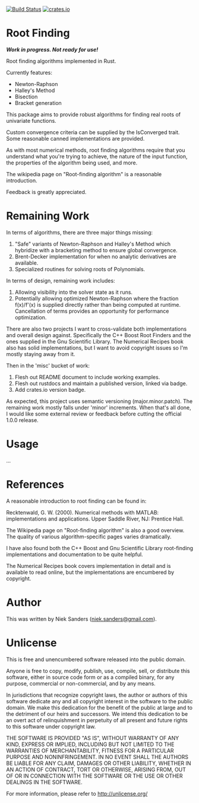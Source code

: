 [![Build Status](https://travis-ci.org/nieksand/rootfind.svg?branch=master)](https://travis-ci.org/nieksand/rootfind) 
[![crates.io](https://img.shields.io/crates/v/rootfind.svg)](https://crates.io/crates/rootfind)

# Root Finding
***Work in progress.  Not ready for use!***

Root finding algorithms implemented in Rust.

Currently features:

* Newton-Raphson
* Halley's Method
* Bisection
* Bracket generation

This package aims to provide robust algorithms for finding real roots of
univariate functions.

Custom convergence criteria can be supplied by the IsConverged trait.  Some
reasonable canned implementations are provided.

As with most numerical methods, root finding algorithms require that you
understand what you're trying to achieve, the nature of the input function, the
properties of the algorithm being used, and more.

The wikipedia page on "Root-finding algorithm" is a reasonable introduction.

Feedback is greatly appreciated.

# Remaining Work
In terms of algorithms, there are three major things missing:

1. "Safe" variants of Newton-Raphson and Halley's Method which hybridize with a
   bracketing method to ensure global convergence.
2. Brent-Decker implementation for when no analytic derivatives are available.
3. Specialized routines for solving roots of Polynomials.

In terms of design, remaining work includes:

1. Allowing visibility into the solver state as it runs.
2. Potentially allowing optimized Newton-Raphson where the fraction f(x)/f'(x)
   is supplied directly rather than being computed at runtime.  Cancellation of
   terms provides an opportunity for performance optimization.

There are also two projects I want to cross-validate both implementations and
overall design against.  Specifically the C++ Boost Root Finders and the ones
supplied in the Gnu Scientific Library.  The Numerical Recipes book also has
solid implementations, but I want to avoid copyright issues so I'm mostly
staying away from it.

Then in the 'misc' bucket of work:

1. Flesh out README document to include working examples.
2. Flesh out rustdocs and maintain a published version, linked via badge.
3. Add crates.io version badge.

As expected, this project uses semantic versioning (major.minor.patch).  The
remaining work mostly falls under 'minor' increments.  When that's all done, I
would like some external review or feedback before cutting the official 1.0.0
release.

# Usage
...

# References
A reasonable introduction to root finding can be found in:

Recktenwald, G. W. (2000). Numerical methods with MATLAB: implementations and
applications. Upper Saddle River, NJ: Prentice Hall.

The Wikipedia page on "Root-finding algorithm" is also a good overview.  The
quality of various algorithm-specific pages varies dramatically.

I have also found both the C++ Boost and Gnu Scientific Library root-finding
implementations and documentation to be quite helpful.

The Numerical Recipes book covers implementation in detail and is available to
read online, but the implementations are encumbered by copyright.

# Author
This was written by Niek Sanders (niek.sanders@gmail.com).

# Unlicense
This is free and unencumbered software released into the public domain.

Anyone is free to copy, modify, publish, use, compile, sell, or distribute this
software, either in source code form or as a compiled binary, for any purpose,
commercial or non-commercial, and by any means.

In jurisdictions that recognize copyright laws, the author or authors of this
software dedicate any and all copyright interest in the software to the public
domain. We make this dedication for the benefit of the public at large and to
the detriment of our heirs and successors. We intend this dedication to be an
overt act of relinquishment in perpetuity of all present and future rights to
this software under copyright law.

THE SOFTWARE IS PROVIDED "AS IS", WITHOUT WARRANTY OF ANY KIND, EXPRESS OR
IMPLIED, INCLUDING BUT NOT LIMITED TO THE WARRANTIES OF MERCHANTABILITY, FITNESS
FOR A PARTICULAR PURPOSE AND NONINFRINGEMENT.  IN NO EVENT SHALL THE AUTHORS BE
LIABLE FOR ANY CLAIM, DAMAGES OR OTHER LIABILITY, WHETHER IN AN ACTION OF
CONTRACT, TORT OR OTHERWISE, ARISING FROM, OUT OF OR IN CONNECTION WITH THE
SOFTWARE OR THE USE OR OTHER DEALINGS IN THE SOFTWARE.

For more information, please refer to <http://unlicense.org/>
